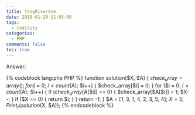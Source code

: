 ```yaml
---
title: frogRiverOne
date: 2018-01-20 11:03:08
tags:
  - Codility
categories:
  - PHP
comments: false
toc: true
---
```


Answer:

{% codeblock lang:php PHP %}
function solution($X, $A)
	{
	$check_array = array();
	for ($i = 0; $i < count($A); $i++)
		{
		$check_array[$i] = 0;
		}
	for ($i = 0; $i < count($A); $i++)
		{
		if ($check_array[$A[$i]] == 0)
			{
			$check_array[$A[$i]] = 1;
			$X--;
			}
		if ($X == 0)
			{
			return $i;
			}
		}
	return -1;
	}
$A = [1, 3, 1, 4, 2, 3, 5, 4];
$X = 5;
Print_r(solution($X, $A));
{% endcodeblock %}